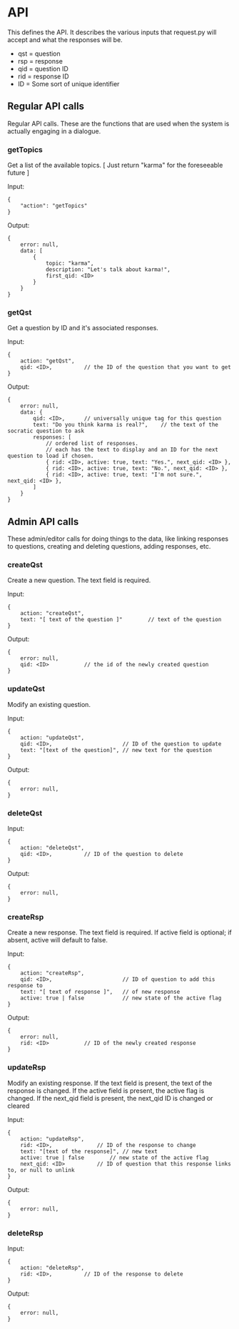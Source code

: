 
# API

This defines the API.
It describes the various inputs that request.py will accept and what the responses
will be.

* qst = question
* rsp = response
* qid = question ID
* rid = response ID
* ID = Some sort of unique identifier



## Regular API calls

Regular API calls.
These are the functions that are used when the system is actually engaging in a
dialogue.


### getTopics

Get a list of the available topics.  [ Just return "karma" for the foreseeable future ]

Input:

	{
		"action": "getTopics"
	}

Output:

	{
		error: null,
		data: [
			{
				topic: "karma",	
				description: "Let's talk about karma!",
				first_qid: <ID>
			}
		}
	}


### getQst

Get a question by ID and it's associated responses.

Input:

	{
		action: "getQst",
		qid: <ID>,			// the ID of the question that you want to get
	}

Output:

	{
		error: null,
		data: {
			qid: <ID>,		// universally unique tag for this question
			text: "Do you think karma is real?",	// the text of the socratic question to ask
			responses: [	
				// ordered list of responses.
				// each has the text to display and an ID for the next question to load if chosen.
				{ rid: <ID>, active: true, text: "Yes.", next_qid: <ID> },
				{ rid: <ID>, active: true, text: "No.", next_qid: <ID> },
				{ rid: <ID>, active: true, text: "I'm not sure.", next_qid: <ID> },
			]
		}
	}


## Admin API calls

These admin/editor calls for doing things to the data, like linking responses to questions, 
creating and deleting questions, adding responses, etc.


### createQst

Create a new question.
The text field is required.

Input:

	{
		action: "createQst",
		text: "[ text of the question ]"		// text of the question
	}

Output:

	{
		error: null,
		qid: <ID>			// the id of the newly created question
	}


### updateQst

Modify an existing question.

Input:

	{
		action: "updateQst",
		qid: <ID>,						// ID of the question to update
		text: "[text of the question]",	// new text for the question
	}

Output:

	{
		error: null,
	}


### deleteQst

Input:

	{
		action: "deleteQst",
		qid: <ID>,			// ID of the question to delete
	}

Output:

	{
		error: null,
	}


### createRsp

Create a new response.
The text field is required.
If active field is optional; if absent, active will default to false.

Input:

	{
		action: "createRsp",
		qid: <ID>,						// ID of question to add this response to
		text: "[ text of response ]",	// of new response
		active: true | false			// new state of the active flag
	}

Output:

	{
		error: null,
		rid: <ID>			// ID of the newly created response
	}


### updateRsp

Modify an existing response.
If the text field is present, the text of the response is changed.
If the active field is present, the active flag is changed.
If the next_qid field is present, the next_qid ID is changed or cleared

Input:

	{
		action: "updateRsp",
		rid: <ID>,				// ID of the response to change
		text: "[text of the response]",	// new text
		active: true | false		// new state of the active flag
		next_qid: <ID>			// ID of question that this response links to, or null to unlink
	}

Output:

	{
		error: null,
	}


### deleteRsp

Input:

	{
		action: "deleteRsp",
		rid: <ID>,			// ID of the response to delete
	}

Output:

	{
		error: null,
	}



